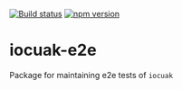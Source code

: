 [![Build status](https://github.com/cuaklabs/iocuak/workflows/ci/badge.svg)](https://github.com/cuaklabs/iocuak/workflows/build/badge.svg)
[![npm version](https://img.shields.io/github/package-json/v/cuaklabs/iocuak?filename=packages%2Fiocuak-e2e%2Fpackage.json&style=plastic)](https://www.npmjs.com/package/@cuaklabs/iocuak-e2e)


# iocuak-e2e

Package for maintaining e2e tests of `iocuak`
